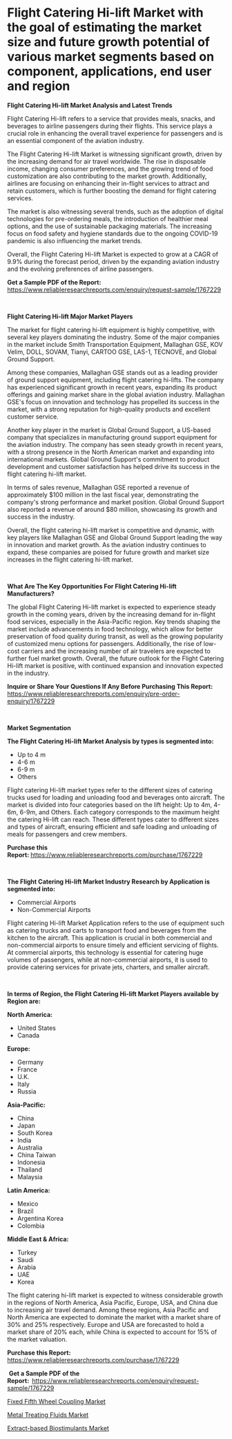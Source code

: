 <p><h1>Flight Catering Hi-lift Market with the goal of estimating the market size and future growth potential of various market segments based on component, applications, end user and region</h1></p><p><strong>Flight Catering Hi-lift Market Analysis and Latest Trends</strong></p>
<p><p>Flight Catering Hi-lift refers to a service that provides meals, snacks, and beverages to airline passengers during their flights. This service plays a crucial role in enhancing the overall travel experience for passengers and is an essential component of the aviation industry.</p><p>The Flight Catering Hi-lift Market is witnessing significant growth, driven by the increasing demand for air travel worldwide. The rise in disposable income, changing consumer preferences, and the growing trend of food customization are also contributing to the market growth. Additionally, airlines are focusing on enhancing their in-flight services to attract and retain customers, which is further boosting the demand for flight catering services.</p><p>The market is also witnessing several trends, such as the adoption of digital technologies for pre-ordering meals, the introduction of healthier meal options, and the use of sustainable packaging materials. The increasing focus on food safety and hygiene standards due to the ongoing COVID-19 pandemic is also influencing the market trends.</p><p>Overall, the Flight Catering Hi-lift Market is expected to grow at a CAGR of 9.9% during the forecast period, driven by the expanding aviation industry and the evolving preferences of airline passengers.</p></p>
<p><strong>Get a Sample PDF of the Report:&nbsp;</strong> <a href="https://www.reliableresearchreports.com/enquiry/request-sample/1767229">https://www.reliableresearchreports.com/enquiry/request-sample/1767229</a></p>
<p>&nbsp;</p>
<p><strong>Flight Catering Hi-lift Major Market Players</strong></p>
<p><p>The market for flight catering hi-lift equipment is highly competitive, with several key players dominating the industry. Some of the major companies in the market include Smith Transportation Equipment, Mallaghan GSE, KOV Velim, DOLL, SOVAM, Tianyi, CARTOO GSE, LAS-1, TECNOVE, and Global Ground Support.</p><p>Among these companies, Mallaghan GSE stands out as a leading provider of ground support equipment, including flight catering hi-lifts. The company has experienced significant growth in recent years, expanding its product offerings and gaining market share in the global aviation industry. Mallaghan GSE's focus on innovation and technology has propelled its success in the market, with a strong reputation for high-quality products and excellent customer service.</p><p>Another key player in the market is Global Ground Support, a US-based company that specializes in manufacturing ground support equipment for the aviation industry. The company has seen steady growth in recent years, with a strong presence in the North American market and expanding into international markets. Global Ground Support's commitment to product development and customer satisfaction has helped drive its success in the flight catering hi-lift market.</p><p>In terms of sales revenue, Mallaghan GSE reported a revenue of approximately $100 million in the last fiscal year, demonstrating the company's strong performance and market position. Global Ground Support also reported a revenue of around $80 million, showcasing its growth and success in the industry.</p><p>Overall, the flight catering hi-lift market is competitive and dynamic, with key players like Mallaghan GSE and Global Ground Support leading the way in innovation and market growth. As the aviation industry continues to expand, these companies are poised for future growth and market size increases in the flight catering hi-lift market.</p></p>
<p>&nbsp;</p>
<p><strong>What Are The Key Opportunities For Flight Catering Hi-lift Manufacturers?</strong></p>
<p><p>The global Flight Catering Hi-lift market is expected to experience steady growth in the coming years, driven by the increasing demand for in-flight food services, especially in the Asia-Pacific region. Key trends shaping the market include advancements in food technology, which allow for better preservation of food quality during transit, as well as the growing popularity of customized menu options for passengers. Additionally, the rise of low-cost carriers and the increasing number of air travelers are expected to further fuel market growth. Overall, the future outlook for the Flight Catering Hi-lift market is positive, with continued expansion and innovation expected in the industry.</p></p>
<p><strong>Inquire or Share Your Questions If Any Before Purchasing This Report:</strong> <a href="https://www.reliableresearchreports.com/enquiry/pre-order-enquiry/1767229">https://www.reliableresearchreports.com/enquiry/pre-order-enquiry/1767229</a></p>
<p>&nbsp;</p>
<p><strong>Market Segmentation</strong></p>
<p><strong>The Flight Catering Hi-lift Market Analysis by types is segmented into:</strong></p>
<p><ul><li>Up to 4 m</li><li>4-6 m</li><li>6-9 m</li><li>Others</li></ul></p>
<p><p>Flight catering Hi-lift market types refer to the different sizes of catering trucks used for loading and unloading food and beverages onto aircraft. The market is divided into four categories based on the lift height: Up to 4m, 4-6m, 6-9m, and Others. Each category corresponds to the maximum height the catering Hi-lift can reach. These different types cater to different sizes and types of aircraft, ensuring efficient and safe loading and unloading of meals for passengers and crew members.</p></p>
<p><strong>Purchase this Report:&nbsp;</strong><a href="https://www.reliableresearchreports.com/purchase/1767229">https://www.reliableresearchreports.com/purchase/1767229</a></p>
<p>&nbsp;</p>
<p><strong>The Flight Catering Hi-lift Market Industry Research by Application is segmented into:</strong></p>
<p><ul><li>Commercial Airports</li><li>Non-Commercial Airports</li></ul></p>
<p><p>Flight catering Hi-lift Market Application refers to the use of equipment such as catering trucks and carts to transport food and beverages from the kitchen to the aircraft. This application is crucial in both commercial and non-commercial airports to ensure timely and efficient servicing of flights. At commercial airports, this technology is essential for catering huge volumes of passengers, while at non-commercial airports, it is used to provide catering services for private jets, charters, and smaller aircraft.</p></p>
<p>&nbsp;</p>
<p><strong>In terms of Region, the Flight Catering Hi-lift Market Players available by Region are:</strong></p>
<p>
    <p> <strong> North America: </strong>
        <ul>
            <li>United States</li>
            <li>Canada</li>
        </ul>
        </p> 
    <p> <strong> Europe: </strong>
        <ul>
            <li>Germany</li>
            <li>France</li>
            <li>U.K.</li>
            <li>Italy</li>
            <li>Russia</li>
        </ul>
        </p> 
    <p> <strong> Asia-Pacific: </strong>
        <ul>
            <li>China</li>
            <li>Japan</li>
            <li>South Korea</li>
            <li>India</li>
            <li>Australia</li>
            <li>China Taiwan</li>
            <li>Indonesia</li>
            <li>Thailand</li>
            <li>Malaysia</li>
        </ul>
        </p> 
    <p> <strong> Latin America: </strong>
        <ul>
            <li>Mexico</li>
            <li>Brazil</li>
            <li>Argentina Korea</li>
            <li>Colombia</li>
        </ul>
        </p> 
    <p> <strong> Middle East & Africa: </strong>
        <ul>
            <li>Turkey</li>
            <li>Saudi</li>
            <li>Arabia</li>
            <li>UAE</li>
            <li>Korea</li>
        </ul>
    </p>
    </p>
<p><p>The flight catering hi-lift market is expected to witness considerable growth in the regions of North America, Asia Pacific, Europe, USA, and China due to increasing air travel demand. Among these regions, Asia Pacific and North America are expected to dominate the market with a market share of 30% and 25% respectively. Europe and USA are forecasted to hold a market share of 20% each, while China is expected to account for 15% of the market valuation.</p></p>
<p><strong>Purchase this Report: </strong><a href="https://www.reliableresearchreports.com/purchase/1767229">https://www.reliableresearchreports.com/purchase/1767229</a></p>
<p>&nbsp;<strong>Get a Sample PDF of the Report:&nbsp;&nbsp;</strong><a href="https://www.reliableresearchreports.com/enquiry/request-sample/1767229">https://www.reliableresearchreports.com/enquiry/request-sample/1767229</a></p>
<p><strong></strong></p>
<p><p><a href="https://view.publitas.com/reportprime-1/fixed-fifth-wheel-coupling-market-furnish-information-about-market-size-market-share-market-dynamics-and-projections-spanning-from-2023-to-2030/">Fixed Fifth Wheel Coupling Market</a></p><p><a href="https://view.publitas.com/reportprime-1/metal-treating-fluids-market-offers-provide-insightful-data-for-the-time-period-from-2023-to-2030-and-also-provide-analysis-based-on-application-type-and-region/">Metal Treating Fluids Market</a></p><p><a href="https://view.publitas.com/reportprime-1/decoding-the-extract-based-biostimulants-market-a-deep-dive-into-the-latest-market-trends-market-segmentation-and-competitive-analysis/">Extract-based Biostimulants Market</a></p></p>